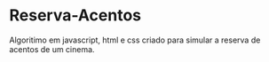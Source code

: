 # Reserva-Acentos
 Algoritimo em javascript, html e css criado para simular a reserva de acentos de um cinema.
